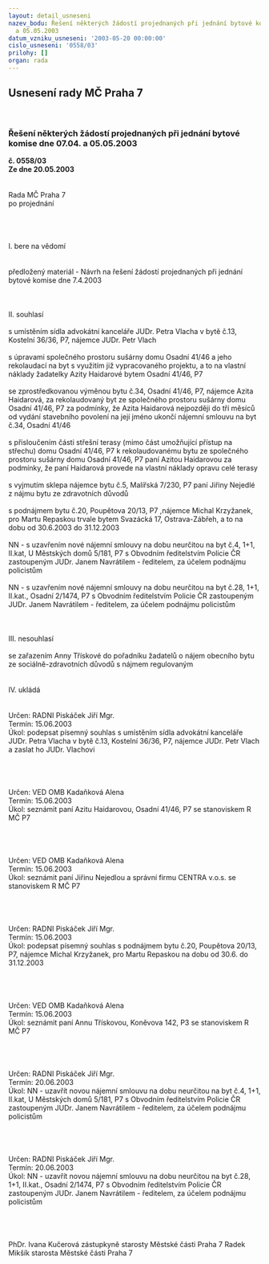 ```yaml
---
layout: detail_usneseni
nazev_bodu: Řešení některých žádostí projednaných při jednání bytové komise dne 07.04.
  a 05.05.2003
datum_vzniku_usneseni: '2003-05-20 00:00:00'
cislo_usneseni: '0558/03'
prilohy: []
organ: rada
---
```

<div id="ucUsn_pList" class="usn">
	<span><h2>Usnesení rady MČ Praha 7 </h2>
<br></span><div class="standBody">
<span><h3>Řešení některých žádostí projednaných při jednání bytové komise dne 07.04. a 05.05.2003</h3></span><div class="center">
		<strong>č. 0558/03</strong><br>
	</div>
<div class="center">
		<strong>Ze dne 20.05.2003</strong><br><br>
	</div>
<br>Rada MČ Praha 7<br>po projednání<br><br><br><br><br>I.	bere na vědomí<br><br> <br>předložený materiál - Návrh na řešení žádostí projednaných při jednání bytové komise dne 7.4.2003<br><br><br><br>II.	souhlasí <br><br>s umístěním sídla advokátní kanceláře JUDr. Petra Vlacha v bytě č.13, Kostelní 36/36, P7, nájemce JUDr. Petr Vlach<br><br>s úpravami společného prostoru sušárny domu Osadní 41/46 a jeho rekolaudací na byt s využitím již vypracovaného projektu, a to na vlastní náklady žadatelky Azity Haidarové bytem Osadní 41/46, P7<br><br>se zprostředkovanou výměnou bytu č.34, Osadní 41/46, P7, nájemce Azita Haidarová, za rekolaudovaný byt ze společného prostoru sušárny domu Osadní 41/46, P7 za podmínky, že Azita Haidarová nejpozději do tří měsíců od vydání stavebního povolení na její jméno ukončí nájemní smlouvu na byt č.34, Osadní 41/46<br><br>s přisloučením části střešní terasy (mimo část umožňující přístup na střechu) domu Osadní 41/46, P7 k rekolaudovanému bytu ze společného prostoru sušárny domu Osadní 41/46, P7 paní Azitou Haidarovou za podmínky, že paní Haidarová provede na vlastní náklady opravu celé terasy<br><br>s vyjmutím sklepa nájemce bytu č.5, Malířská 7/230, P7 paní Jiřiny Nejedlé z nájmu bytu ze zdravotních důvodů<br><br>s podnájmem bytu č.20, Poupětova 20/13, P7 ,nájemce Michal Krzyžanek, pro Martu Repaskou trvale bytem Svazácká 17, Ostrava-Zábřeh, a to na dobu od 30.6.2003 do 31.12.2003<br><br>NN - s uzavřením nové nájemní smlouvy na dobu neurčitou na byt č.4, 1+1, II.kat, U Městských domů 5/181, P7 s Obvodním ředitelstvím Policie ČR zastoupeným JUDr. Janem Navrátilem - ředitelem, za účelem podnájmu policistům<br><br>NN - s uzavřením nové nájemní smlouvy na dobu neurčitou na byt č.28, 1+1, II.kat., Osadní 2/1474, P7 s Obvodním ředitelstvím Policie ČR zastoupeným JUDr. Janem Navrátilem - ředitelem, za účelem podnájmu policistům <br><br><br><br>III.	nesouhlasí<br><br>se zařazením Anny Třískové do pořadníku žadatelů o nájem obecního bytu ze sociálně-zdravotních důvodů s nájmem regulovaným<br><br><br>IV.	ukládá <br><br> <br>Určen:	RADNI Piskáček Jiří Mgr.<br>Termín: 15.06.2003<br>Úkol:	podepsat písemný souhlas s umístěním sídla advokátní kanceláře JUDr. Petra Vlacha v bytě č.13, Kostelní 36/36, P7, nájemce JUDr. Petr Vlach a zaslat ho JUDr. Vlachovi<br> <br><br><br> <br>Určen:	VED OMB Kadaňková Alena<br>Termín: 15.06.2003<br>Úkol:	seznámit paní Azitu Haidarovou, Osadní 41/46, P7 se stanoviskem R MČ P7 <br> <br><br><br> <br>Určen:	VED OMB Kadaňková Alena<br>Termín: 15.06.2003<br>Úkol:	seznámit paní Jiřinu Nejedlou a správní firmu CENTRA v.o.s. se stanoviskem R MČ P7<br> <br><br><br> <br>Určen:	RADNI Piskáček Jiří Mgr.<br>Termín: 15.06.2003<br>Úkol:	podepsat písemný souhlas s podnájmem bytu č.20, Poupětova 20/13, P7, nájemce Michal Krzyžanek, pro Martu Repaskou na dobu od 30.6. do 31.12.2003<br> <br><br><br> <br>Určen:	VED OMB Kadaňková Alena<br>Termín: 15.06.2003<br>Úkol:	seznámit paní Annu Třískovou, Koněvova 142, P3 se stanoviskem R MČ P7<br> <br><br><br> <br>Určen:	RADNI Piskáček Jiří Mgr.<br>Termín: 20.06.2003<br>Úkol:	NN - uzavřít novou nájemní smlouvu na dobu neurčitou na byt č.4, 1+1, II.kat, U Městských domů 5/181, P7 s Obvodním ředitelstvím Policie ČR zastoupeným JUDr. Janem Navrátilem - ředitelem, za účelem podnájmu policistům<br> <br><br><br> <br>Určen:	RADNI Piskáček Jiří Mgr.<br>Termín: 20.06.2003<br>Úkol:	NN - uzavřít novou nájemní smlouvu na dobu neurčitou na byt č.28, 1+1, II.kat., Osadní 2/1474, P7 s Obvodním ředitelstvím Policie ČR zastoupeným JUDr. Janem Navrátilem - ředitelem, za účelem podnájmu policistům <br> <br><br> <br>	<br>PhDr. Ivana Kučerová zástupkyně starosty Městské části Praha 7	 Radek Mikšík starosta Městské části Praha 7<br>	<br><br>
</div>
</div>
